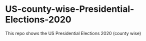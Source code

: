 # US-county-wise-Presidential-Elections-2020
This repo shows the US Presidential Elections 2020 (county wise)
